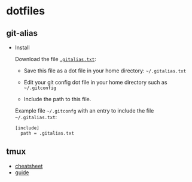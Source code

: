 # dotfiles

## git-alias

 - Install

   Download the file [`.gitalias.txt`](.gitalias.txt):

     * Save this file as a dot file in your home directory: `~/.gitalias.txt`

     * Edit your git config dot file in your home directory such as  `~/.gitconfig`

     * Include the path to this file.

   Example file `~/.gitconfg` with an entry to include the file `~/.gitalias.txt`:

   ```gitalias
   [include]
     path = .gitalias.txt
   ```

## tmux

 - [cheatsheet](https://gist.github.com/henrik/1967800)
 - [guide](https://hackernoon.com/a-gentle-introduction-to-tmux-8d784c404340)
 
 
 
